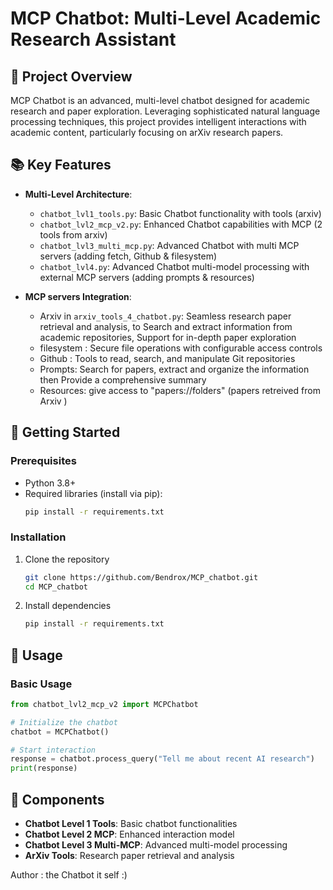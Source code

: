 # MCP Chatbot: Multi-Level Academic Research Assistant

## 🤖 Project Overview

MCP Chatbot is an advanced, multi-level chatbot designed for academic research and paper exploration. Leveraging sophisticated natural language processing techniques, this project provides intelligent interactions with academic content, particularly focusing on arXiv research papers.

## 📚 Key Features

- **Multi-Level Architecture**: 
  - `chatbot_lvl1_tools.py`: Basic Chatbot functionality with tools (arxiv)
  - `chatbot_lvl2_mcp_v2.py`: Enhanced Chatbot capabilities with MCP (2 tools from arxiv)
  - `chatbot_lvl3_multi_mcp.py`: Advanced Chatbot with multi MCP servers (adding fetch, Github & filesystem)
  - `chatbot_lvl4.py`: Advanced Chatbot multi-model processing with external MCP servers (adding prompts & resources)

- **MCP servers Integration**:

  - Arxiv in `arxiv_tools_4_chatbot.py`: Seamless research paper retrieval and analysis, to Search and extract information from academic repositories, Support for in-depth paper exploration
  - filesystem : Secure file operations with configurable access controls
  - Github : Tools to read, search, and manipulate Git repositories
  - Prompts: Search for papers, extract and organize the information then Provide a comprehensive summary
  - Resources: give access to "papers://folders" (papers retreived from Arxiv )

## 🚀 Getting Started

### Prerequisites

- Python 3.8+
- Required libraries (install via pip):
  ```bash
  pip install -r requirements.txt
  ```

### Installation

1. Clone the repository
   ```bash
   git clone https://github.com/Bendrox/MCP_chatbot.git
   cd MCP_chatbot
   ```

2. Install dependencies
   ```bash
   pip install -r requirements.txt
   ```

## 🔧 Usage

### Basic Usage

```python
from chatbot_lvl2_mcp_v2 import MCPChatbot

# Initialize the chatbot
chatbot = MCPChatbot()

# Start interaction
response = chatbot.process_query("Tell me about recent AI research")
print(response)
```

## 🌟 Components

- **Chatbot Level 1 Tools**: Basic chatbot functionalities
- **Chatbot Level 2 MCP**: Enhanced interaction model
- **Chatbot Level 3 Multi-MCP**: Advanced multi-model processing
- **ArXiv Tools**: Research paper retrieval and analysis


Author : the Chatbot it self :)